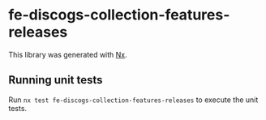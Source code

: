 # fe-discogs-collection-features-releases

This library was generated with [Nx](https://nx.dev).

## Running unit tests

Run `nx test fe-discogs-collection-features-releases` to execute the unit tests.
